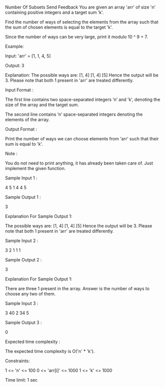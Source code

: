  Number Of Subsets
Send Feedback
You are given an array 'arr' of size 'n' containing positive integers and a target sum 'k'.


Find the number of ways of selecting the elements from the array such that the sum of chosen elements is equal to the target 'k'.


Since the number of ways can be very large, print it modulo 10 ^ 9 + 7.


Example:

Input: 'arr' = [1, 1, 4, 5]

Output: 3

Explanation: The possible ways are:
[1, 4]
[1, 4]
[5]
Hence the output will be 3. Please note that both 1 present in 'arr' are treated differently.

Input Format :

The first line contains two space-separated integers ‘n’ and 'k', denoting the size of the array and the target sum.

The second line contains ‘n’ space-separated integers denoting the elements of the array.


Output Format :

Print the number of ways we can choose elements from 'arr' such that their sum is equal to 'k'.


Note :

You do not need to print anything, it has already been taken care of. Just implement the given function.

Sample Input 1 :

4 5
1 4 4 5


Sample Output 1 :

 3


Explanation For Sample Output 1:

The possible ways are:
[1, 4]
[1, 4]
[5]
Hence the output will be 3. Please note that both 1 present in 'arr' are treated differently.


Sample Input 2 :

3 2
1 1 1


Sample Output 2 :

3


Explanation For Sample Output 1:

There are three 1 present in the array. Answer is the number of ways to choose any two of them.


Sample Input 3 :

3 40
2 34 5


Sample Output 3 :

0


Expected time complexity :

The expected time complexity is O('n' * 'k').


Constraints:

1 <= 'n' <= 100
0 <= 'arr[i]' <= 1000
1 <= 'k' <= 1000

Time limit: 1 sec

